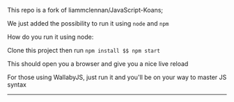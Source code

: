 This repo is a fork of liammclennan/JavaScript-Koans;

We just added the possibility to run it using `node` and `npm`

How do you run it using node:

Clone this project then run ```npm install $$ npm start```

This should open you a browser and give you a nice live reload

For those using WallabyJS, just run it and you'll be on your way to master JS syntax

---
